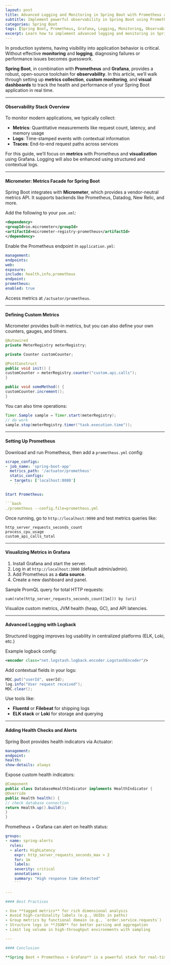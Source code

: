 ```yaml
---
layout: post
title: Advanced Logging and Monitoring in Spring Boot with Prometheus and Grafana
subtitle: Implement powerful observability in Spring Boot using Prometheus for metrics and Grafana for real-time visualization
categories: Spring Boot
tags: [Spring Boot, Prometheus, Grafana, Logging, Monitoring, Observability, Micrometer]
excerpt: Learn how to implement advanced logging and monitoring in Spring Boot applications using Prometheus and Grafana. Set up metrics, visualize performance, and build real-time dashboards for operational insights.
---
```




In production systems, having visibility into application behavior is critical. Without effective **monitoring** and **logging**, diagnosing failures or performance issues becomes guesswork.

**Spring Boot**, in combination with **Prometheus** and **Grafana**, provides a robust, open-source toolchain for **observability**. In this article, we’ll walk through setting up **metrics collection**, **custom monitoring**, and **visual dashboards** to track the health and performance of your Spring Boot application in real time.

---

#### Observability Stack Overview

To monitor modern applications, we typically collect:

- **Metrics**: Quantitative measurements like request count, latency, and memory usage
- **Logs**: Time-stamped events with contextual information
- **Traces**: End-to-end request paths across services

For this guide, we’ll focus on **metrics** with Prometheus and **visualization** using Grafana. Logging will also be enhanced using structured and contextual logs.

---

#### Micrometer: Metrics Facade for Spring Boot

Spring Boot integrates with **Micrometer**, which provides a vendor-neutral metrics API. It supports backends like Prometheus, Datadog, New Relic, and more.

Add the following to your `pom.xml`:

```xml
<dependency>
<groupId>io.micrometer</groupId>
<artifactId>micrometer-registry-prometheus</artifactId>
</dependency>
```

Enable the Prometheus endpoint in `application.yml`:

```yml
management:
endpoints:
web:
exposure:
include: health,info,prometheus
endpoint:
prometheus:
enabled: true
```

Access metrics at `/actuator/prometheus`.

---

#### Defining Custom Metrics

Micrometer provides built-in metrics, but you can also define your own counters, gauges, and timers.

```java
@Autowired
private MeterRegistry meterRegistry;

private Counter customCounter;

@PostConstruct
public void init() {
customCounter = meterRegistry.counter("custom.api.calls");
}

public void someMethod() {
customCounter.increment();
}
```

You can also time operations:

```java
Timer.Sample sample = Timer.start(meterRegistry);
// do work
sample.stop(meterRegistry.timer("task.execution.time"));
```

---

#### Setting Up Prometheus

Download and run Prometheus, then add a `prometheus.yml` config:

```yml
scrape_configs:
- job_name: 'spring-boot-app'
  metrics_path: '/actuator/prometheus'
  static_configs:
  - targets: ['localhost:8080']
    ```

Start Prometheus:

```bash
./prometheus --config.file=prometheus.yml
```

Once running, go to `http://localhost:9090` and test metrics queries like:

```
http_server_requests_seconds_count
process_cpu_usage
custom_api_calls_total
```

---

#### Visualizing Metrics in Grafana

1. Install Grafana and start the server.
2. Log in at `http://localhost:3000` (default admin/admin).
3. Add Prometheus as a **data source**.
4. Create a new dashboard and panel.

Sample PromQL query for total HTTP requests:

```
sum(rate(http_server_requests_seconds_count[1m])) by (uri)
```

Visualize custom metrics, JVM health (heap, GC), and API latencies.

---

#### Advanced Logging with Logback

Structured logging improves log usability in centralized platforms (ELK, Loki, etc.)

Example logback config:

```xml
<encoder class="net.logstash.logback.encoder.LogstashEncoder"/>
```

Add contextual fields in your logs:

```java
MDC.put("userId", userId);
log.info("User request received");
MDC.clear();
```

Use tools like:
- **Fluentd** or **Filebeat** for shipping logs
- **ELK stack** or **Loki** for storage and querying

---

#### Adding Health Checks and Alerts

Spring Boot provides health indicators via Actuator:

```yml
management:
endpoint:
health:
show-details: always
```

Expose custom health indicators:

```java
@Component
public class DatabaseHealthIndicator implements HealthIndicator {
@Override
public Health health() {
// check database connection
return Health.up().build();
}
}
```

Prometheus + Grafana can alert on health status:

```yml
groups:
- name: spring-alerts
  rules:
  - alert: HighLatency
    expr: http_server_requests_seconds_max > 2
    for: 1m
    labels:
    severity: critical
    annotations:
    summary: "High response time detected"
    ```

---

#### Best Practices

- Use **tagged metrics** for rich dimensional analysis
- Avoid high-cardinality labels (e.g., UUIDs in paths)
- Group metrics by functional domain (e.g., `order.service.requests`)
- Structure logs in **JSON** for better parsing and aggregation
- Limit log volume in high-throughput environments with sampling

---

#### Conclusion

**Spring Boot + Prometheus + Grafana** is a powerful stack for real-time monitoring and observability. With Micrometer's seamless integration, custom metric tracking, structured logs, and rich dashboards, developers can
